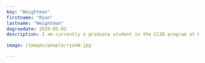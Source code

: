 ```yaml
---
key: "Weightman"
firstname: "Ryan"
lastname: "Weightman"
degreedate: 2020-05-02
description: I am currently a graduate student in the CCIB program at Rutgers University–Camden. Both my Bachelor's and Master's degrees are in pure mathematics from Rutgers. I have been a student at Rutgers since Fall 2014 and PTL at Rutgers since Spring 2019, teaching 100 level courses for the Math Department. I decided to try out the research world in Fall 2020 both completing a thesis in pure math and working on computational projects for Dr. Piccoli's Lab. I found the research projects very fun and interesting, so I asked to stay and they said yes! <a href="mailto:rjw163@camden.rutgers.edu">Email Me</a>

image: /images/people/ryanW.jpg

---
```

